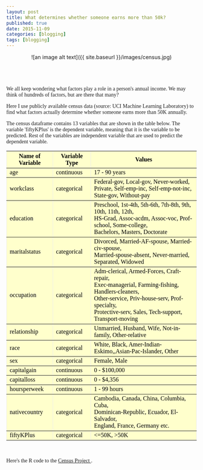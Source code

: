 ```yaml
---
layout: post
title: What determines whether someone earns more than 50k?
published: true
date: 2015-11-09
categories: [blogging]
tags: [blogging]
---
```

<center>![an image alt text]({{ site.baseurl }}/images/census.jpg)</center>

<br>
<br>
<div class="fb-like" data-send="true" data-width="450" data-show-faces="true"></div>
<br>
<br>
<font face="georgia">
We all keep wondering what factors play a role in a person's annual income. We may think of hundreds of factors, but are there that many?

Here I use publicly available census data (source: UCI Machine Learning Laboratory) to find what factors actually determine whether someone earns more than 50K annually.

The census dataframe contains 13 variables that are shown in the table below. The variable 'fiftyKPlus' is the dependent variable, meaning that it is the variable to be predicted. Rest of the variables are independent variable that are used to predict the dependent variable.

<table border="1" style="background-color:#FFFFCC;border-collapse:collapse;border:1px;color:#000000;width:100%" cellpadding="5" cellspacing="3">
	<tr>
		<th>Name of Variable</th>
		<th>Variable Type</th>
		<th>Values</th>
	</tr>
	<tr>
		<td>age</td>
		<td>continuous</td>
		<td>17 - 90 years</td>
	</tr>
	<tr>
		<td>workclass</td>
		<td>categorical</td>
		<td>Federal-gov, Local-gov, Never-worked, <br>Private, Self-emp-inc, Self-emp-not-inc, <br>State-gov, Without-pay 
    </td>
	</tr>
	<tr>
		<td>education</td>
		<td>categorical</td>
		<td>Preschool, 1st-4th, 5th-6th, 7th-8th, 9th, 10th, 11th, 12th, <br>HS-Grad, Assoc-acdm, Assoc-voc, Prof-school, Some-college,           <br>Bachelors, Masters, Doctorate
		</td>
	</tr>
	<tr>
		<td>maritalstatus</td>
		<td>categorical</td>
		<td>Divorced, Married-AF-spouse, Married-civ-spouse, <br>Married-spouse-absent, Never-married, <br>Separated, Widowed
</td>
	</tr>
	<tr>
		<td>occupation</td>
		<td>categorical</td>
		<td> Adm-clerical, Armed-Forces, Craft-repair, <br>Exec-managerial, Farming-fishing, Handlers-cleaners, <br>  Other-service, Priv-house-serv, Prof-specialty, <br>Protective-serv, Sales, Tech-support, Transport-moving
		</td>
	</tr>
	<tr>
		<td>relationship</td>
		<td>categorical</td>
		<td>Unmarried, Husband, Wife, Not-in-family, Other-relative</td>
	</tr>
	<tr>
		<td>race</td>
		<td>categorical</td>
		<td>White, Black, Amer-Indian-Eskimo,,Asian-Pac-Islander, Other
		</td>
	</tr>
	<tr>
		<td>sex</td>
		<td>categorical</td>
		<td>Female, Male</td>
	</tr>
	<tr>
		<td>capitalgain</td>
		<td>continuous</td>
		<td>0 - $100,000</td>
	</tr>
	<tr>
		<td>capitalloss</td>
		<td>continuous</td>
		<td>0 - $4,356</td>
	</tr>
	<tr>
		<td>hoursperweek</td>
		<td>continuous</td>
		<td>1 - 99 hours</td>
	</tr>
	<tr>
		<td>nativecountry</td>
		<td>categorical</td>
		<td>Cambodia, Canada, China, Columbia, Cuba, <br>Dominican-Republic, Ecuador, El-Salvador, <br>England, France, Germany etc.
</td>
	</tr>
	<tr>
		<td>fiftyKPlus</td>
		<td>categorical</td>
		<td><=50K, >50K</td>
	</tr>
</table>
<br>

Here's the R code to the <a href = "http://sachinshrestha.github.io/census.html"> Census Project </a>.
</font>

<div id="fb-root"></div>
<script>(function(d, s, id) {
  var js, fjs = d.getElementsByTagName(s)[0];
  if (d.getElementById(id)) return;
  js = d.createElement(s); js.id = id;
  js.src = "//connect.facebook.net/en_US/all.js#xfbml=1";
  fjs.parentNode.insertBefore(js, fjs);
}(document, 'script', 'facebook-jssdk'));</script>

